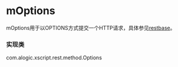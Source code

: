 mOptions
========

mOptions用于以OPTIONS方式提交一个HTTP请求，具体参见[restbase](restbase.md)。

### 实现类
com.alogic.xscript.rest.method.Options